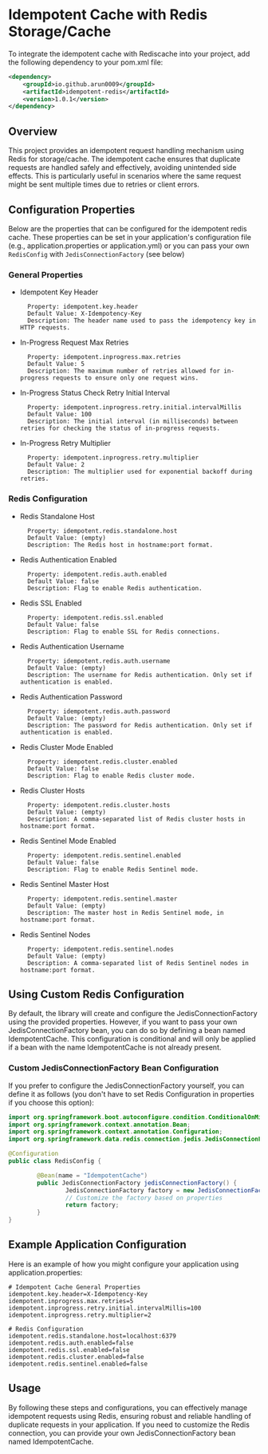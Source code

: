 # Idempotent Cache with Redis Storage/Cache

To integrate the idempotent cache with Rediscache into your project, add the following dependency to your pom.xml file:

```xml
<dependency>
	<groupId>io.github.arun0009</groupId>
	<artifactId>idempotent-redis</artifactId>
	<version>1.0.1</version>
</dependency>
```

## Overview

This project provides an idempotent request handling mechanism using Redis for storage/cache. The idempotent cache
ensures that duplicate requests are handled safely and effectively, avoiding unintended side effects. This is
particularly useful in scenarios where the same request might be sent multiple times due to retries or client errors.

## Configuration Properties
Below are the properties that can be configured for the idempotent redis cache. These properties can be set in your
application's configuration file (e.g., application.properties or application.yml) or you can pass your own `RedisConfig`
with `JedisConnectionFactory` (see below)

### General Properties

* Idempotent Key Header

		Property: idempotent.key.header
		Default Value: X-Idempotency-Key
		Description: The header name used to pass the idempotency key in HTTP requests.

* In-Progress Request Max Retries

		Property: idempotent.inprogress.max.retries
		Default Value: 5
		Description: The maximum number of retries allowed for in-progress requests to ensure only one request wins.

* In-Progress Status Check Retry Initial Interval

		Property: idempotent.inprogress.retry.initial.intervalMillis
		Default Value: 100
		Description: The initial interval (in milliseconds) between retries for checking the status of in-progress requests.

* In-Progress Retry Multiplier

		Property: idempotent.inprogress.retry.multiplier
		Default Value: 2
		Description: The multiplier used for exponential backoff during retries.

### Redis Configuration

* Redis Standalone Host

		Property: idempotent.redis.standalone.host
		Default Value: (empty)
		Description: The Redis host in hostname:port format.

* Redis Authentication Enabled

		Property: idempotent.redis.auth.enabled
		Default Value: false
		Description: Flag to enable Redis authentication.

* Redis SSL Enabled

		Property: idempotent.redis.ssl.enabled
		Default Value: false
		Description: Flag to enable SSL for Redis connections.

* Redis Authentication Username

		Property: idempotent.redis.auth.username
		Default Value: (empty)
		Description: The username for Redis authentication. Only set if authentication is enabled.

* Redis Authentication Password

		Property: idempotent.redis.auth.password
		Default Value: (empty)
		Description: The password for Redis authentication. Only set if authentication is enabled.

* Redis Cluster Mode Enabled

		Property: idempotent.redis.cluster.enabled
		Default Value: false
		Description: Flag to enable Redis cluster mode.

* Redis Cluster Hosts

		Property: idempotent.redis.cluster.hosts
		Default Value: (empty)
		Description: A comma-separated list of Redis cluster hosts in hostname:port format.

* Redis Sentinel Mode Enabled

		Property: idempotent.redis.sentinel.enabled
		Default Value: false
		Description: Flag to enable Redis Sentinel mode.

* Redis Sentinel Master Host

		Property: idempotent.redis.sentinel.master
		Default Value: (empty)
		Description: The master host in Redis Sentinel mode, in hostname:port format.

* Redis Sentinel Nodes

		Property: idempotent.redis.sentinel.nodes
		Default Value: (empty)
		Description: A comma-separated list of Redis Sentinel nodes in hostname:port format.

## Using Custom Redis Configuration

By default, the library will create and configure the JedisConnectionFactory using the provided properties. However, if you want to pass your own JedisConnectionFactory bean, you can do so by defining a bean named IdempotentCache. This configuration is conditional and will only be applied if a bean with the name IdempotentCache is not already present.

### Custom JedisConnectionFactory Bean Configuration

If you prefer to configure the JedisConnectionFactory yourself, you can define it as follows (you don't have to set Redis
Configuration in properties if you choose this option):

```java
import org.springframework.boot.autoconfigure.condition.ConditionalOnMissingBean;
import org.springframework.context.annotation.Bean;
import org.springframework.context.annotation.Configuration;
import org.springframework.data.redis.connection.jedis.JedisConnectionFactory;

@Configuration
public class RedisConfig {

		@Bean(name = "IdempotentCache")
		public JedisConnectionFactory jedisConnectionFactory() {
				JedisConnectionFactory factory = new JedisConnectionFactory();
				// Customize the factory based on properties
				return factory;
		}
}
```

## Example Application Configuration

Here is an example of how you might configure your application using application.properties:

```properties
# Idempotent Cache General Properties
idempotent.key.header=X-Idempotency-Key
idempotent.inprogress.max.retries=5
idempotent.inprogress.retry.initial.intervalMillis=100
idempotent.inprogress.retry.multiplier=2

# Redis Configuration
idempotent.redis.standalone.host=localhost:6379
idempotent.redis.auth.enabled=false
idempotent.redis.ssl.enabled=false
idempotent.redis.cluster.enabled=false
idempotent.redis.sentinel.enabled=false
```

## Usage

By following these steps and configurations, you can effectively manage idempotent requests using Redis,
ensuring robust and reliable handling of duplicate requests in your application. If you need to customize the Redis
connection, you can provide your own JedisConnectionFactory bean named IdempotentCache.
